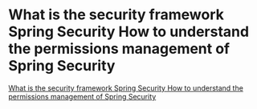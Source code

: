 # What is the security framework Spring Security How to understand the permissions management of Spring Security
[What is the security framework Spring Security How to understand the permissions management of Spring Security](https://aiwithcloud.com/2022/09/19/what_is_the_security_framework_spring_security_how_to_understand_the_permissions_management_of_spring_security/)